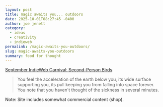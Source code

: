 ```yaml
---
layout: post
title: magic awaits you... outdoors
date: 2025-10-01T08:27:45 -0400
author: joe jenett
category:
  - ideas
  - creativity
  - indieweb
permalink: /magic-awaits-you-outdoors/
slug: magic-awaits-you-outdoors
summary: food for thought
---
```

<p>
<a title="by Reilly Spitzfaden" href="https://reillyspitzfaden.com/posts/2025/09/september-indieweb-carnival/">September IndieWeb Carnival: Second-Person Birds</a>
</p>
<blockquote>
<p>
You feel the acceleration of the earth below you, its wide surface supporting you, its pull keeping you from falling into space forever. You note that you haven't thought of the sickness in several minutes.
</p>
</blockquote>
<p class="note">
Note: Site includes somewhat commercial content (shop).
</p>
<a href="https://brid.gy/publish/mastodon"></a>